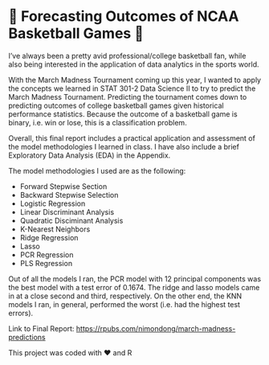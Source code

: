 # 🏀 Forecasting Outcomes of NCAA Basketball Games 🏀

I’ve always been a pretty avid professional/college basketball fan, while also being interested in the application of data analytics in the sports world. 

With the March Madness Tournament coming up this year, I wanted to apply the concepts we learned in STAT 301-2 Data Science II to try to predict the March Madness Tournament. Predicting the tournament comes down to predicting outcomes of college basketball games given historical performance statistics. Because the outcome of a basketball game is binary, i.e. win or lose, this is a classification problem. 

Overall, this final report includes a practical application and assessment of the model methodologies I learned in class. I have also include a brief Exploratory Data Analysis (EDA) in the Appendix.

The model methodologies I used are as the following:

- Forward Stepwise Section
- Backward Stepwise Selection
- Logistic Regression
- Linear Discriminant Analysis
- Quadratic Disciminant Analysis
- K-Nearest Neighbors
- Ridge Regression
- Lasso
- PCR Regression
- PLS Regression

Out of all the models I ran, the PCR model with 12 principal components was the best model with a test error of 0.1674. The ridge and lasso models came in at a close second and third, respectively. On the other end, the KNN models I ran, in general, performed the worst (i.e. had the highest test errors).

Link to Final Report: https://rpubs.com/nimondong/march-madness-predictions

This project was coded with ❤️ and R